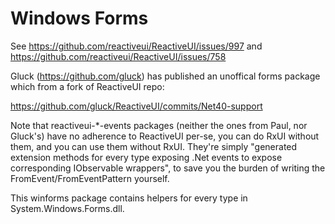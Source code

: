 # Windows Forms

See https://github.com/reactiveui/ReactiveUI/issues/997 and https://github.com/reactiveui/ReactiveUI/issues/758

Gluck (https://github.com/gluck) has published an unoffical forms package which from a fork of ReactiveUI repo:

https://github.com/gluck/ReactiveUI/commits/Net40-support

Note that reactiveui-*-events packages (neither the ones from Paul, nor Gluck's) have no adherence to ReactiveUI per-se, you can do RxUI without them, and you can use them without RxUI. They're simply "generated extension methods for every type exposing .Net events to expose corresponding IObservable wrappers", to save you the burden of writing the FromEvent/FromEventPattern yourself.

This winforms package contains helpers for every type in System.Windows.Forms.dll.
